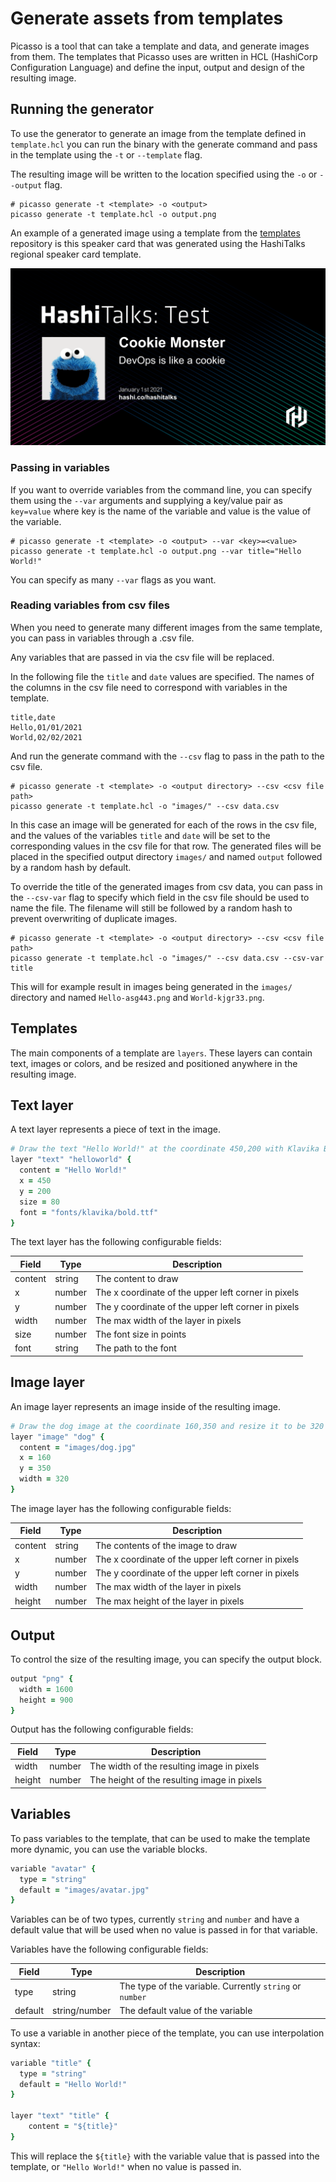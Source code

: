 # Generate assets from templates

Picasso is a tool that can take a template and data, and generate images from them.
The templates that Picasso uses are written in HCL (HashiCorp Configuration Language) and define the input, output and design of the resulting image.

## Running the generator

To use the generator to generate an image from the template defined in `template.hcl` you can run the binary with the generate command and pass in the template using the `-t` or `--template` flag.

The resulting image will be written to the location specified using the `-o` or `--output` flag.

```shell
# picasso generate -t <template> -o <output>
picasso generate -t template.hcl -o output.png
```

An example of a generated image using a template from the [templates](https://github.com/eveld/picasso-templates) repository is this speaker card that was generated using the HashiTalks regional speaker card template.

![Example](https://github.com/eveld/picasso-templates/raw/master/hashitalks/regional/examples/speaker_1line.png "Speaker card example")

### Passing in variables

If you want to override variables from the command line, you can specify them using the `--var` arguments and supplying a key/value pair as `key=value` where key is the name of the variable and value is the value of the variable.

```shell
# picasso generate -t <template> -o <output> --var <key>=<value>
picasso generate -t template.hcl -o output.png --var title="Hello World!"
```

You can specify as many `--var` flags as you want.

### Reading variables from csv files

When you need to generate many different images from the same template, you can pass in variables through a .csv file.

Any variables that are passed in via the csv file will be replaced.

In the following file the `title` and `date` values are specified. The names of the columns in the csv file need to correspond with variables in the template.

```csv
title,date
Hello,01/01/2021
World,02/02/2021
```

And run the generate command with the `--csv` flag to pass in the path to the csv file.

```shell
# picasso generate -t <template> -o <output directory> --csv <csv file path>
picasso generate -t template.hcl -o "images/" --csv data.csv
```

In this case an image will be generated for each of the rows in the csv file, and the values of the variables `title` and `date` will be set to the corresponding values in the csv file for that row. The generated files will be placed in the specified output directory `images/` and named `output` followed by a random hash by default.

To override the title of the generated images from csv data, you can pass in the `--csv-var` flag to specify which field in the csv file should be used to name the file. The filename will still be followed by a random hash to prevent overwriting of duplicate images.

```shell
# picasso generate -t <template> -o <output directory> --csv <csv file path>
picasso generate -t template.hcl -o "images/" --csv data.csv --csv-var title
```

This will for example result in images being generated in the `images/` directory and named `Hello-asg443.png` and `World-kjgr33.png`.

## Templates

The main components of a template are `layers`. These layers can contain text, images or colors, and be resized and positioned anywhere in the resulting image.

## Text layer

A text layer represents a piece of text in the image.

```ruby
# Draw the text "Hello World!" at the coordinate 450,200 with Klavika Bold at 80pt size.
layer "text" "helloworld" {
  content = "Hello World!"
  x = 450
  y = 200
  size = 80
  font = "fonts/klavika/bold.ttf"
}
```

The text layer has the following configurable fields:

| Field | Type | Description |
| --- | --- | --- |
| content | string  | The content to draw |
| x | number | The x coordinate of the upper left corner in pixels |
| y | number | The y coordinate of the upper left corner in pixels |
| width | number | The max width of the layer in pixels |
| size | number | The font size in points |
| font | string | The path to the font |

## Image layer

An image layer represents an image inside of the resulting image.

```ruby
# Draw the dog image at the coordinate 160,350 and resize it to be 320 pixels wide.
layer "image" "dog" {
  content = "images/dog.jpg"
  x = 160
  y = 350
  width = 320
}
```

The image layer has the following configurable fields:

| Field | Type | Description |
| --- | --- | --- |
| content | string  | The contents of the image to draw |
| x | number | The x coordinate of the upper left corner in pixels |
| y | number | The y coordinate of the upper left corner in pixels |
| width | number | The max width of the layer in pixels |
| height | number | The max height of the layer in pixels |

## Output

To control the size of the resulting image, you can specify the output block.

```ruby
output "png" {
  width = 1600
  height = 900
}
```

Output has the following configurable fields:

| Field | Type | Description |
| --- | --- | --- |
| width | number | The width of the resulting image in pixels |
| height | number | The height of the resulting image in pixels |

## Variables

To pass variables to the template, that can be used to make the template more dynamic, you can use the variable blocks.

```ruby
variable "avatar" {
  type = "string"
  default = "images/avatar.jpg"
}
```

Variables can be of two types, currently `string` and `number` and have a default value that will be used when no value is passed in for that variable.

Variables have the following configurable fields:

| Field | Type | Description |
| --- | --- | --- |
| type | string | The type of the variable. Currently `string` or `number` |
| default | string/number | The default value of the variable |

To use a variable in another piece of the template, you can use interpolation syntax:

```ruby
variable "title" {
  type = "string"
  default = "Hello World!"
}

layer "text" "title" {
    content = "${title}"
}
```

This will replace the `${title}` with the variable value that is passed into the template, or `"Hello World!"` when no value is passed in.


